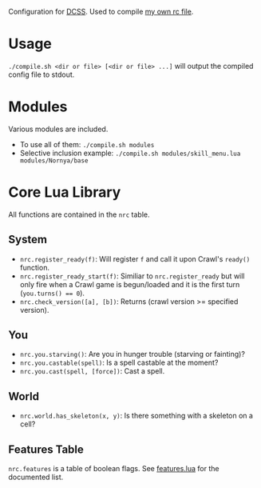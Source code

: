 Configuration for [DCSS](https://crawl.develz.org). Used to compile [my own rc file](https://crawl.kelbi.org/crawl/rcfiles/crawl-git/Nornya.rc).

# Usage
`./compile.sh <dir or file> [<dir or file> ...]` will output the compiled config file to stdout.

# Modules
Various modules are included.
* To use all of them: `./compile.sh modules`
* Selective inclusion example: `./compile.sh modules/skill_menu.lua modules/Nornya/base`

# Core Lua Library
All functions are contained in the `nrc` table.

## System
* `nrc.register_ready(f)`: Will register `f` and call it upon Crawl's `ready()` function.
* `nrc.register_ready_start(f)`: Similiar to `nrc.register_ready` but will only fire when a Crawl game is begun/loaded and it is the first turn (`you.turns() == 0`).
* `nrc.check_version([a], [b])`: Returns (crawl version >= specified version).

## You
* `nrc.you.starving()`: Are you in hunger trouble (starving or fainting)?
* `nrc.you.castable(spell)`: Is a spell castable at the moment?
* `nrc.you.cast(spell, [force])`: Cast a spell.

## World
* `nrc.world.has_skeleton(x, y)`: Is there something with a skeleton on a cell?

## Features Table
`nrc.features` is a table of boolean flags. See [features.lua](core/header/features.lua) for the documented list.
